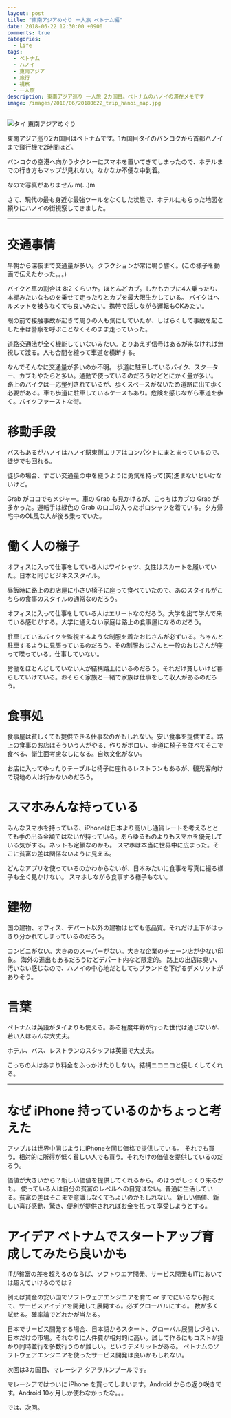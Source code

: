 ```yaml
---
layout: post
title: "東南アジアめぐり 一人旅 ベトナム編"
date: 2018-06-22 12:30:00 +0900
comments: true
categories:
  - Life
tags:
  - ベトナム
  - ハノイ
  - 東南アジア
  - 旅行
  - 視察
  - 一人旅
description: 東南アジア巡り 一人旅 2カ国目。ベトナムのハノイの滞在メモです
image: /images/2018/06/20180622_trip_hanoi_map.jpg
---
```

![タイ 東南アジアめぐり](/images/2018/06/20180622_trip_hanoi_map.jpg)

東南アジア巡り2カ国目はベトナムです。1カ国目タイのバンコクから首都ハノイまで飛行機で2時間ほど。

バンコクの空港へ向かうタクシーにスマホを置いてきてしまったので、ホテルまでの行き方もマップが見れない。なかなか不便な中到着。

なので写真がありません m(. .)m

さて、現代の最も身近な最強ツールをなくした状態で、ホテルにもらった地図を頼りにハノイの街視察してきました。

---

# 交通事情

早朝から深夜まで交通量が多い。クラクションが常に鳴り響く。(この様子を動画で伝えたかった。。。)

バイクと車の割合は 8:2 くらいか。ほとんどカブ。しかもカブに4人乗ったり、本棚みたいなものを乗せて走ったりとカブを最大限生かしている。
バイクはヘルメットを被らなくても良いみたい。携帯で話しながら運転もOKみたい。

眼の前で接触事故が起きて周りの人も気にしていたが、しばらくして事故を起こした車は警察を呼ぶことなくそのまま走っていった。

道路交通法が全く機能していないみたい。とりあえず信号はあるが来なければ無視して渡る。人も合間を縫って車道を横断する。

なんでそんなに交通量が多いのか不明。
歩道に駐車しているバイク、スクーター、カブもやたらと多い。通勤で使っているのだろうけどとにかく量が多い。
路上のバイクは一応整列されているが、歩くスペースがないため道路に出て歩く必要がある。車も歩道に駐車しているケースもあり。危険を感じながら車道を歩く。バイクファーストな街。

# 移動手段

バスもあるがハノイはハノイ駅東側エリアはコンパクトにまとまっているので、徒歩でも回れる。

徒歩の場合、すごい交通量の中を縫うように勇気を持って(笑)進まないといけないけど。

Grab がココでもメジャー。車の Grab も見かけるが、こっちはカブの Grab が多かった。運転手は緑色の Grab のロゴの入ったポロシャツを着ている。夕方帰宅中のOL風な人が後ろ乗っていた。

# 働く人の様子

オフィスに入って仕事をしている人はワイシャツ、女性はスカートを履いていた。日本と同じビジネススタイル。

昼飯時に路上のお店屋に小さい椅子に座って食べていたので、あのスタイルがこちらの食事のスタイルの通常なのだろう。

オフィスに入って仕事をしている人はエリートなのだろう。大学を出て学んで来ている感じがする。大学に通えない家庭は路上の食事屋になるのだろう。

駐車しているバイクを監視するような制服を着たおじさんが必ずいる。ちゃんと駐車するように見張っているのだろう。その制服おじさんと一般のおじさんが座って喋っている。仕事していない。

労働をほとんどしていない人が結構路上にいるのだろう。それだけ貧しいけど暮らしていけている。おそらく家族と一緒で家族は仕事をして収入があるのだろう。

# 食事処

食事屋は貧しくても提供できる仕事なのかもしれない。安い食事を提供する。路上の食事のお店はそういう人がやる、作りがボロい、歩道に椅子を並べてそこで食べる、衛生面考慮なしになる。自炊文化がない。

お店に入ってゆったりテーブルと椅子に座れるレストランもあるが、観光客向けで現地の人は行かないのだろう。

# スマホみんな持っている

みんなスマホを持っている、iPhoneは日本より高いし通貨レートを考えるととても手の出る金額ではないが持っている。あらゆるものよりもスマホを優先している気がする。ネットも定額なのかも。
スマホは本当に世界中に広まった。そこに貧富の差は関係ないように見える。

どんなアプリを使っているのかわからないが、日本みたいに食事を写真に撮る様子も全く見かけない。
スマホしながら食事する様子もない。

# 建物

国の建物、オフィス、デパート以外の建物はとても低品質。それだけ上下がはっきり分かれてしまっているのだろう。

コンビニがない。大きめのスーパーがない。大きな企業のチェーン店が少ない印象。
海外の進出もあるだろうけどデパート内など限定的。
路上の出店は臭い、汚いない感じなので、ハノイの中心地だとしてもブランドを下げるデメリットがありそう。

# 言葉

ベトナムは英語がタイよりも使える。ある程度年齢が行った世代は通じないが、若い人はみんな大丈夫。

ホテル、バス、レストランのスタッフは英語で大丈夫。

こっちの人はあまり料金をふっかけたりしない。結構ニコニコと優しくしてくれる。

---

# なぜ iPhone 持っているのかちょっと考えた

アップルは世界中同じようにiPhoneを同じ価格で提供している。
それでも買う。相対的に所得が低く貧しい人でも買う。それだけの価値を提供しているのだろう。

価値が大きいから？新しい価値を提供してくれるから。のほうがしっくり来るかも。
使っている人は自分の貧富のレベルへの自覚はない。普通に生活している。貧富の差はそこまで意識しなくてもよいのかもしれない。
新しい価値、新しい喜び感動、驚き、便利が提供されればお金を払って享受しようとする。

# アイデア ベトナムでスタートアップ育成してみたら良いかも

ITが貧富の差を超えるのならば、ソフトウエア開発、サービス開発もITにおいては超えていけるのでは？

例えば賃金の安い国でソフトウェアエンジニアを育て or すでにいるなら抱えて、サービスアイデアを開発して展開する。必ずグローバルにする。
数が多く試せる。確率論でどれかが当たる。

日本でサービス開発する場合、日本語からスタート、グローバル展開しづらい、日本だけの市場。それなりに人件費が相対的に高い。試して作るにもコストが掛かり同時並行を多数行うのが難しい。というデメリットがある。
ベトナムのソフトウェアエンジニアを使ったサービス開発は良いかもしれない。

次回は3カ国目、マレーシア クアラルンプールです。

マレーシアではついに iPhone を買ってしまいます。Android からの返り咲きです。Android 10ヶ月しか使わなかったな。。。

では、次回。
